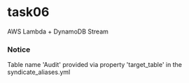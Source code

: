 # task06

AWS Lambda + DynamoDB Stream

### Notice

Table name 'Audit' provided via property 'target_table' in the syndicate_aliases.yml

